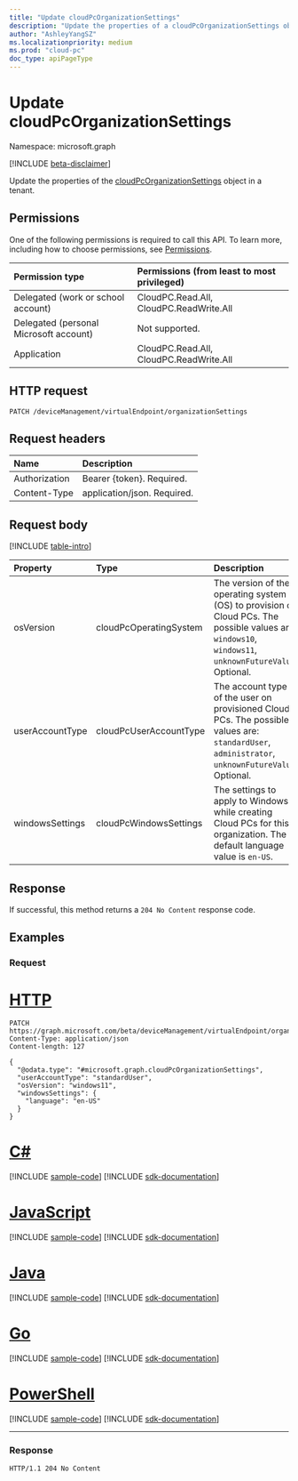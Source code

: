 ```yaml
---
title: "Update cloudPcOrganizationSettings"
description: "Update the properties of a cloudPcOrganizationSettings object."
author: "AshleyYangSZ"
ms.localizationpriority: medium
ms.prod: "cloud-pc"
doc_type: apiPageType
---
```


# Update cloudPcOrganizationSettings
Namespace: microsoft.graph

[!INCLUDE [beta-disclaimer](../../includes/beta-disclaimer.md)]

Update the properties of the [cloudPcOrganizationSettings](../resources/cloudpcorganizationsettings.md) object in a tenant.

## Permissions
One of the following permissions is required to call this API. To learn more, including how to choose permissions, see [Permissions](/graph/permissions-reference).

|Permission type|Permissions (from least to most privileged)|
|:---|:---|
|Delegated (work or school account)|CloudPC.Read.All, CloudPC.ReadWrite.All|
|Delegated (personal Microsoft account)|Not supported.|
|Application|CloudPC.Read.All, CloudPC.ReadWrite.All|

## HTTP request

<!-- {
  "blockType": "ignored"
}
-->
``` http
PATCH /deviceManagement/virtualEndpoint/organizationSettings
```

## Request headers
|Name|Description|
|:---|:---|
|Authorization|Bearer {token}. Required.|
|Content-Type|application/json. Required.|

## Request body
[!INCLUDE [table-intro](../../includes/update-property-table-intro.md)]


|Property|Type|Description|
|:---|:---|:---|
|osVersion|cloudPcOperatingSystem|The version of the operating system (OS) to provision on Cloud PCs. The possible values are: `windows10`, `windows11`, `unknownFutureValue`. Optional.|
|userAccountType|cloudPcUserAccountType|The account type of the user on provisioned Cloud PCs. The possible values are: `standardUser`, `administrator`, `unknownFutureValue`. Optional.|
|windowsSettings|cloudPcWindowsSettings|The settings to apply to Windows while creating Cloud PCs for this organization. The default language value is `en-US`.|


## Response

If successful, this method returns a `204 No Content` response code.

## Examples

### Request

# [HTTP](#tab/http)
<!-- {
  "blockType": "request",
  "name": "update_cloudpcorganizationsettings"
}
-->
``` http
PATCH https://graph.microsoft.com/beta/deviceManagement/virtualEndpoint/organizationSettings
Content-Type: application/json
Content-length: 127

{
  "@odata.type": "#microsoft.graph.cloudPcOrganizationSettings",
  "userAccountType": "standardUser",
  "osVersion": "windows11",
  "windowsSettings": {
    "language": "en-US"
  }
}
```

# [C#](#tab/csharp)
[!INCLUDE [sample-code](../includes/snippets/csharp/update-cloudpcorganizationsettings-csharp-snippets.md)]
[!INCLUDE [sdk-documentation](../includes/snippets/snippets-sdk-documentation-link.md)]

# [JavaScript](#tab/javascript)
[!INCLUDE [sample-code](../includes/snippets/javascript/update-cloudpcorganizationsettings-javascript-snippets.md)]
[!INCLUDE [sdk-documentation](../includes/snippets/snippets-sdk-documentation-link.md)]

# [Java](#tab/java)
[!INCLUDE [sample-code](../includes/snippets/java/update-cloudpcorganizationsettings-java-snippets.md)]
[!INCLUDE [sdk-documentation](../includes/snippets/snippets-sdk-documentation-link.md)]

# [Go](#tab/go)
[!INCLUDE [sample-code](../includes/snippets/go/update-cloudpcorganizationsettings-go-snippets.md)]
[!INCLUDE [sdk-documentation](../includes/snippets/snippets-sdk-documentation-link.md)]

# [PowerShell](#tab/powershell)
[!INCLUDE [sample-code](../includes/snippets/powershell/update-cloudpcorganizationsettings-powershell-snippets.md)]
[!INCLUDE [sdk-documentation](../includes/snippets/snippets-sdk-documentation-link.md)]

---



### Response
<!-- {
  "blockType": "response",
  "truncated": true
}
-->
``` http
HTTP/1.1 204 No Content
```
